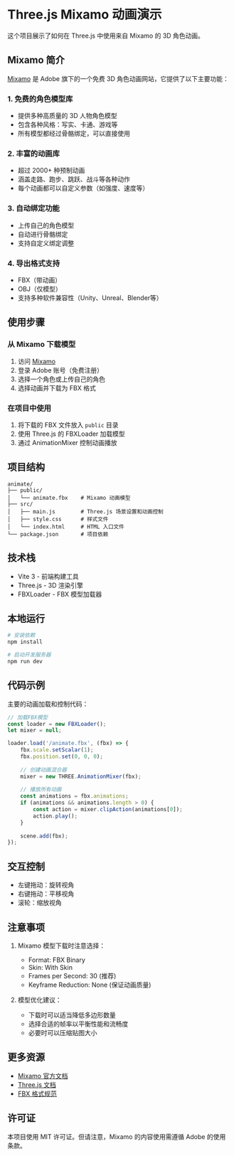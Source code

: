 # Three.js Mixamo 动画演示

这个项目展示了如何在 Three.js 中使用来自 Mixamo 的 3D 角色动画。

## Mixamo 简介

[Mixamo](https://www.mixamo.com/) 是 Adobe 旗下的一个免费 3D 角色动画网站，它提供了以下主要功能：

### 1. 免费的角色模型库
- 提供多种高质量的 3D 人物角色模型
- 包含各种风格：写实、卡通、游戏等
- 所有模型都经过骨骼绑定，可以直接使用

### 2. 丰富的动画库
- 超过 2000+ 种预制动画
- 涵盖走路、跑步、跳跃、战斗等各种动作
- 每个动画都可以自定义参数（如强度、速度等）

### 3. 自动绑定功能
- 上传自己的角色模型
- 自动进行骨骼绑定
- 支持自定义绑定调整

### 4. 导出格式支持
- FBX（带动画）
- OBJ（仅模型）
- 支持多种软件兼容性（Unity、Unreal、Blender等）

## 使用步骤

### 从 Mixamo 下载模型
1. 访问 [Mixamo](https://www.mixamo.com/)
2. 登录 Adobe 账号（免费注册）
3. 选择一个角色或上传自己的角色
4. 选择动画并下载为 FBX 格式

### 在项目中使用
1. 将下载的 FBX 文件放入 `public` 目录
2. 使用 Three.js 的 FBXLoader 加载模型
3. 通过 AnimationMixer 控制动画播放

## 项目结构

```
animate/
├── public/
│   └── animate.fbx    # Mixamo 动画模型
├── src/
│   ├── main.js        # Three.js 场景设置和动画控制
│   ├── style.css      # 样式文件
│   └── index.html     # HTML 入口文件
└── package.json       # 项目依赖
```

## 技术栈

- Vite 3 - 前端构建工具
- Three.js - 3D 渲染引擎
- FBXLoader - FBX 模型加载器

## 本地运行

```bash
# 安装依赖
npm install

# 启动开发服务器
npm run dev
```

## 代码示例

主要的动画加载和控制代码：

```javascript
// 加载FBX模型
const loader = new FBXLoader();
let mixer = null;

loader.load('/animate.fbx', (fbx) => {
    fbx.scale.setScalar(1);
    fbx.position.set(0, 0, 0);
    
    // 创建动画混合器
    mixer = new THREE.AnimationMixer(fbx);
    
    // 播放所有动画
    const animations = fbx.animations;
    if (animations && animations.length > 0) {
        const action = mixer.clipAction(animations[0]);
        action.play();
    }
    
    scene.add(fbx);
});
```

## 交互控制

- 左键拖动：旋转视角
- 右键拖动：平移视角
- 滚轮：缩放视角

## 注意事项

1. Mixamo 模型下载时注意选择：
   - Format: FBX Binary
   - Skin: With Skin
   - Frames per Second: 30 (推荐)
   - Keyframe Reduction: None (保证动画质量)

2. 模型优化建议：
   - 下载时可以适当降低多边形数量
   - 选择合适的帧率以平衡性能和流畅度
   - 必要时可以压缩贴图大小

## 更多资源

- [Mixamo 官方文档](https://helpx.adobe.com/creative-cloud/faq/mixamo-faq.html)
- [Three.js 文档](https://threejs.org/docs/)
- [FBX 格式规范](https://code.blender.org/2013/08/fbx-binary-file-format-specification/)

## 许可证

本项目使用 MIT 许可证。但请注意，Mixamo 的内容使用需遵循 Adobe 的使用条款。
